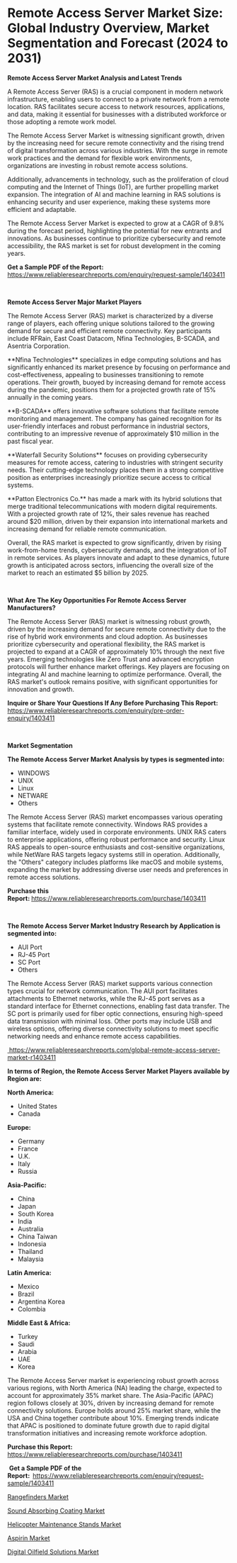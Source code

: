 <p><h1>Remote Access Server Market Size: Global Industry Overview, Market Segmentation and Forecast (2024 to 2031)</h1></p><p><strong>Remote Access Server Market Analysis and Latest Trends</strong></p>
<p><p>A Remote Access Server (RAS) is a crucial component in modern network infrastructure, enabling users to connect to a private network from a remote location. RAS facilitates secure access to network resources, applications, and data, making it essential for businesses with a distributed workforce or those adopting a remote work model. </p><p>The Remote Access Server Market is witnessing significant growth, driven by the increasing need for secure remote connectivity and the rising trend of digital transformation across various industries. With the surge in remote work practices and the demand for flexible work environments, organizations are investing in robust remote access solutions. </p><p>Additionally, advancements in technology, such as the proliferation of cloud computing and the Internet of Things (IoT), are further propelling market expansion. The integration of AI and machine learning in RAS solutions is enhancing security and user experience, making these systems more efficient and adaptable. </p><p>The Remote Access Server Market is expected to grow at a CAGR of 9.8% during the forecast period, highlighting the potential for new entrants and innovations. As businesses continue to prioritize cybersecurity and remote accessibility, the RAS market is set for robust development in the coming years.</p></p>
<p><strong>Get a Sample PDF of the Report:&nbsp;</strong> <a href="https://www.reliableresearchreports.com/enquiry/request-sample/1403411?utm_campaign=13&utm_medium=2&utm_source=Github&utm_content=ia&utm_term=23102024&utm_id=remote-access-server">https://www.reliableresearchreports.com/enquiry/request-sample/1403411</a></p>
<p>&nbsp;</p>
<p><strong>Remote Access Server Major Market Players</strong></p>
<p><p>The Remote Access Server (RAS) market is characterized by a diverse range of players, each offering unique solutions tailored to the growing demand for secure and efficient remote connectivity. Key participants include RFRain, East Coast Datacom, Nfina Technologies, B-SCADA, and Asentria Corporation. </p><p>**Nfina Technologies** specializes in edge computing solutions and has significantly enhanced its market presence by focusing on performance and cost-effectiveness, appealing to businesses transitioning to remote operations. Their growth, buoyed by increasing demand for remote access during the pandemic, positions them for a projected growth rate of 15% annually in the coming years.</p><p>**B-SCADA** offers innovative software solutions that facilitate remote monitoring and management. The company has gained recognition for its user-friendly interfaces and robust performance in industrial sectors, contributing to an impressive revenue of approximately $10 million in the past fiscal year. </p><p>**Waterfall Security Solutions** focuses on providing cybersecurity measures for remote access, catering to industries with stringent security needs. Their cutting-edge technology places them in a strong competitive position as enterprises increasingly prioritize secure access to critical systems.</p><p>**Patton Electronics Co.** has made a mark with its hybrid solutions that merge traditional telecommunications with modern digital requirements. With a projected growth rate of 12%, their sales revenue has reached around $20 million, driven by their expansion into international markets and increasing demand for reliable remote communication.</p><p>Overall, the RAS market is expected to grow significantly, driven by rising work-from-home trends, cybersecurity demands, and the integration of IoT in remote services. As players innovate and adapt to these dynamics, future growth is anticipated across sectors, influencing the overall size of the market to reach an estimated $5 billion by 2025.</p></p>
<p>&nbsp;</p>
<p><strong>What Are The Key Opportunities For Remote Access Server Manufacturers?</strong></p>
<p><p>The Remote Access Server (RAS) market is witnessing robust growth, driven by the increasing demand for secure remote connectivity due to the rise of hybrid work environments and cloud adoption. As businesses prioritize cybersecurity and operational flexibility, the RAS market is projected to expand at a CAGR of approximately 10% through the next five years. Emerging technologies like Zero Trust and advanced encryption protocols will further enhance market offerings. Key players are focusing on integrating AI and machine learning to optimize performance. Overall, the RAS market's outlook remains positive, with significant opportunities for innovation and growth.</p></p>
<p><strong>Inquire or Share Your Questions If Any Before Purchasing This Report:</strong> <a href="https://www.reliableresearchreports.com/enquiry/pre-order-enquiry/1403411?utm_campaign=13&utm_medium=2&utm_source=Github&utm_content=ia&utm_term=23102024&utm_id=remote-access-server">https://www.reliableresearchreports.com/enquiry/pre-order-enquiry/1403411</a></p>
<p>&nbsp;</p>
<p><strong>Market Segmentation</strong></p>
<p><strong>The Remote Access Server Market Analysis by types is segmented into:</strong></p>
<p><ul><li>WINDOWS</li><li>UNIX</li><li>Linux</li><li>NETWARE</li><li>Others</li></ul></p>
<p><p>The Remote Access Server (RAS) market encompasses various operating systems that facilitate remote connectivity. Windows RAS provides a familiar interface, widely used in corporate environments. UNIX RAS caters to enterprise applications, offering robust performance and security. Linux RAS appeals to open-source enthusiasts and cost-sensitive organizations, while NetWare RAS targets legacy systems still in operation. Additionally, the "Others" category includes platforms like macOS and mobile systems, expanding the market by addressing diverse user needs and preferences in remote access solutions.</p></p>
<p><strong>Purchase this Report:&nbsp;</strong><a href="https://www.reliableresearchreports.com/purchase/1403411?utm_campaign=13&utm_medium=2&utm_source=Github&utm_content=ia&utm_term=23102024&utm_id=remote-access-server">https://www.reliableresearchreports.com/purchase/1403411</a></p>
<p>&nbsp;</p>
<p><strong>The Remote Access Server Market Industry Research by Application is segmented into:</strong></p>
<p><ul><li>AUI Port</li><li>RJ-45 Port</li><li>SC Port</li><li>Others</li></ul></p>
<p><p>The Remote Access Server (RAS) market supports various connection types crucial for network communication. The AUI port facilitates attachments to Ethernet networks, while the RJ-45 port serves as a standard interface for Ethernet connections, enabling fast data transfer. The SC port is primarily used for fiber optic connections, ensuring high-speed data transmission with minimal loss. Other ports may include USB and wireless options, offering diverse connectivity solutions to meet specific networking needs and enhance remote access capabilities.</p></p>
<p><a href="https://www.reliableresearchreports.com/global-remote-access-server-market-r1403411?utm_campaign=13&utm_medium=2&utm_source=Github&utm_content=ia&utm_term=23102024&utm_id=remote-access-server">&nbsp;https://www.reliableresearchreports.com/global-remote-access-server-market-r1403411</a></p>
<p><strong>In terms of Region, the Remote Access Server Market Players available by Region are:</strong></p>
<p>
    <p> <strong> North America: </strong>
        <ul>
            <li>United States</li>
            <li>Canada</li>
        </ul>
        </p> 
    <p> <strong> Europe: </strong>
        <ul>
            <li>Germany</li>
            <li>France</li>
            <li>U.K.</li>
            <li>Italy</li>
            <li>Russia</li>
        </ul>
        </p> 
    <p> <strong> Asia-Pacific: </strong>
        <ul>
            <li>China</li>
            <li>Japan</li>
            <li>South Korea</li>
            <li>India</li>
            <li>Australia</li>
            <li>China Taiwan</li>
            <li>Indonesia</li>
            <li>Thailand</li>
            <li>Malaysia</li>
        </ul>
        </p> 
    <p> <strong> Latin America: </strong>
        <ul>
            <li>Mexico</li>
            <li>Brazil</li>
            <li>Argentina Korea</li>
            <li>Colombia</li>
        </ul>
        </p> 
    <p> <strong> Middle East & Africa: </strong>
        <ul>
            <li>Turkey</li>
            <li>Saudi</li>
            <li>Arabia</li>
            <li>UAE</li>
            <li>Korea</li>
        </ul>
    </p>
    </p>
<p><p>The Remote Access Server market is experiencing robust growth across various regions, with North America (NA) leading the charge, expected to account for approximately 35% market share. The Asia-Pacific (APAC) region follows closely at 30%, driven by increasing demand for remote connectivity solutions. Europe holds around 25% market share, while the USA and China together contribute about 10%. Emerging trends indicate that APAC is positioned to dominate future growth due to rapid digital transformation initiatives and increasing remote workforce adoption.</p></p>
<p><strong>Purchase this Report: </strong><a href="https://www.reliableresearchreports.com/purchase/1403411?utm_campaign=13&utm_medium=2&utm_source=Github&utm_content=ia&utm_term=23102024&utm_id=remote-access-server">https://www.reliableresearchreports.com/purchase/1403411</a></p>
<p>&nbsp;<strong>Get a Sample PDF of the Report:&nbsp;&nbsp;</strong><a href="https://www.reliableresearchreports.com/enquiry/request-sample/1403411?utm_campaign=13&utm_medium=2&utm_source=Github&utm_content=ia&utm_term=23102024&utm_id=remote-access-server">https://www.reliableresearchreports.com/enquiry/request-sample/1403411</a></p>
<p><strong></strong></p>
<p><p><a href="https://issuu.com/reportprime-2/docs/rangefinders-market-size-2030.pptx_17fd183641c0cf?utm_campaign=13&utm_medium=2&utm_source=Github&utm_content=ia&utm_term=23102024&utm_id=remote-access-server">Rangefinders Market</a></p><p><a href="https://github.com/roydonhol47/Market-Research-Report-List-1/blob/main/sound-absorbing-coating-market.md?utm_campaign=13&utm_medium=2&utm_source=Github&utm_content=ia&utm_term=23102024&utm_id=remote-access-server">Sound Absorbing Coating Market</a></p><p><a href="https://issuu.com/reportprime-2/docs/helicopter-maintenance-stands-marke_cc8e14902d3f29?utm_campaign=13&utm_medium=2&utm_source=Github&utm_content=ia&utm_term=23102024&utm_id=remote-access-server">Helicopter Maintenance Stands Market</a></p><p><a href="https://www.linkedin.com/pulse/aspirin-momentum-charting-96-cagr-path-2024-2031-petal-research-i4ogf?utm_campaign=13&utm_medium=2&utm_source=Github&utm_content=ia&utm_term=23102024&utm_id=remote-access-server">Aspirin Market</a></p><p><a href="https://www.linkedin.com/pulse/influencing-factors-digital-oilfield-solutions-market-manyc?utm_campaign=13&utm_medium=2&utm_source=Github&utm_content=ia&utm_term=23102024&utm_id=remote-access-server">Digital Oilfield Solutions Market</a></p></p>